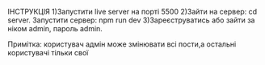 ІНСТРУКЦІЯ
1)Запустити live server на порті 5500
2)Зайти на сервер: cd server. Запустити сервер: npm run dev
3)Зареєструватись або зайти за ніком admin, пароль admin.

Примітка: користувач адмін може змінювати всі пости,а остальні користувачі тільки свої
